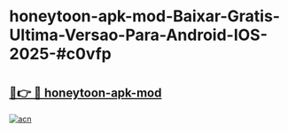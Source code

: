 # honeytoon-apk-mod-Baixar-Gratis-Ultima-Versao-Para-Android-IOS-2025-#c0vfp

# <h2><a href="https://ainizakaria.my?title=honeytoon-apk-mod&ref=24M">🔗👉 🔴 honeytoon-apk-mod</a></h2>

[![acn](https://github.com/user-attachments/assets/0f9c940e-d8b0-45ae-aac7-cd30a18b3e1c)](https://ainizakaria.my?title=honeytoon-apk-mod&ref=24M)

